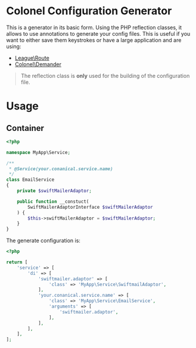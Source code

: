 # Colonel Configuration Generator

This is a generator in its basic form. Using the PHP reflection classes, it allows to use annotations to generate your config files. This is useful if you want to either save them keystrokes or have a large application and are using:

- [League\Route](https://github.com/thephpleague/container)
- [Colonel\Demander](https://github.com/colonel/demander)

> The reflection class is **only** used for the building of the configuration file.

# Usage

## Container

```php
<?php

namespace MyApp\Service;

/**
 * @Service(your.conanical.service.name)
 */
class EmailService
{
    private $swiftMailerAdaptor;

    public function __constuct(
        SwiftMailerAdaptorInterface $swiftMailerAdaptor
    ) {
        $this->swiftMailerAdaptor = $swiftMailerAdaptor;
    }
}
```

The generate configuration is:

```php
<?php

return [
    'service' => [
        'di' => [
            'swiftmailer.adaptor' => [
                'class' => 'MyApp\Service\SwiftmailAdaptor',
            ],
            'your.conanical.service.name' => [
                'class' => 'MyApp\Service\EmailService',
                'arguments' => [
                    'swiftmailer.adaptor',
                ],
            ],
        ],
    ],
];
```


